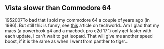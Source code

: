 <article><h1>Vista slower than Commodore 64</h1><time><span class="day">19</span><span class="month">5</span><span class="year">2007</span></time>To bad that I sold my commodore 64 a couple of years ago (in 1986). But still this is funny, see <a href="http://www.techworld.nl/article/3366/vista-trager-dan-commodore-64.html">this</a> article on techworld...Am I glad that my macs (a powerbook g4 and a macbook pro c2d 17") only get faster with each update, I can't wait to get leopard. That will give me another speed boost, if it is the same as when I went from panther to tiger...</article>